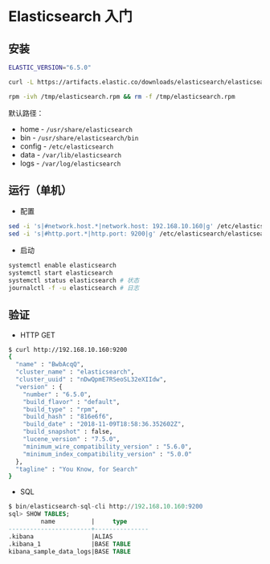 # Elasticsearch 入门

## 安装

```sh
ELASTIC_VERSION="6.5.0"

curl -L https://artifacts.elastic.co/downloads/elasticsearch/elasticsearch-${ELASTIC_VERSION}.rpm -o /tmp/elasticsearch.rpm

rpm -ivh /tmp/elasticsearch.rpm && rm -f /tmp/elasticsearch.rpm
```

默认路径：

* home - `/usr/share/elasticsearch`
* bin - `/usr/share/elasticsearch/bin`
* config - `/etc/elasticsearch`
* data - `/var/lib/elasticsearch`
* logs - `/var/log/elasticsearch`

## 运行（单机）

* 配置

```sh
sed -i 's|#network.host.*|network.host: 192.168.10.160|g' /etc/elasticsearch/elasticsearch.yml # 0.0.0.0
sed -i 's|#http.port.*|http.port: 9200|g' /etc/elasticsearch/elasticsearch.yml
```

<!--
设置密码：

```sh
$ bin/elasticsearch-setup-passwords interactive
``` -->

* 启动

```sh
systemctl enable elasticsearch
systemctl start elasticsearch
systemctl status elasticsearch # 状态
journalctl -f -u elasticsearch # 日志
```

## 验证

* HTTP GET

```sh
$ curl http://192.168.10.160:9200
{
  "name" : "BwbAcqQ",
  "cluster_name" : "elasticsearch",
  "cluster_uuid" : "nDwQpmE7RSeoSL32eXIIdw",
  "version" : {
    "number" : "6.5.0",
    "build_flavor" : "default",
    "build_type" : "rpm",
    "build_hash" : "816e6f6",
    "build_date" : "2018-11-09T18:58:36.352602Z",
    "build_snapshot" : false,
    "lucene_version" : "7.5.0",
    "minimum_wire_compatibility_version" : "5.6.0",
    "minimum_index_compatibility_version" : "5.0.0"
  },
  "tagline" : "You Know, for Search"
}
```

* SQL

```sql
$ bin/elasticsearch-sql-cli http://192.168.10.160:9200
sql> SHOW TABLES;
         name          |     type
-----------------------+---------------
.kibana                |ALIAS
.kibana_1              |BASE TABLE
kibana_sample_data_logs|BASE TABLE
```

